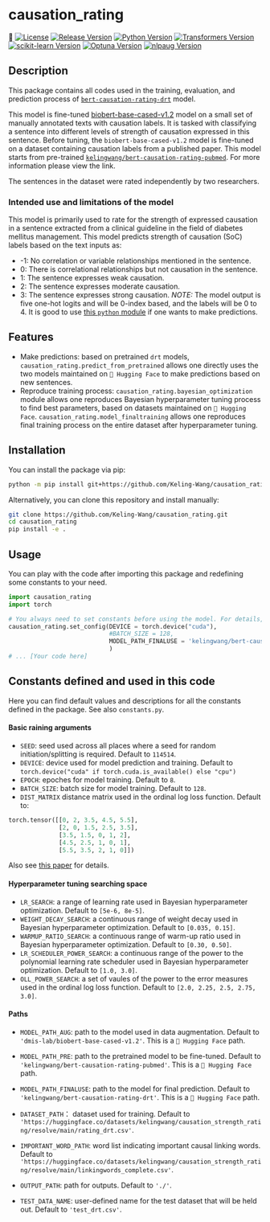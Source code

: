 # causation_rating

🤗
[![License](https://img.shields.io/badge/license-MIT-blue.svg)](LICENSE) 
[![Release Version](https://img.shields.io/github/v/release/username/repository)](https://github.com/username/repository/releases)
[![Python Version](https://img.shields.io/badge/python-%3E%3D3.8-blue)](https://www.python.org/)
[![Transformers Version](https://img.shields.io/badge/transformers-4.45.1-orange.svg)](https://huggingface.co/docs/transformers/)
[![scikit-learn Version](https://img.shields.io/badge/scikit--learn-1.2.2-yellow)](https://scikit-learn.org/)
[![Optuna Version](https://img.shields.io/badge/optuna-4.0.0-blue)](https://optuna.org/)
[![nlpaug Version](https://img.shields.io/badge/nlpaug-1.1.11-purple)](https://github.com/makcedward/nlpaug)


## Description

This package contains all codes used in the training, evaluation, and prediction process of [`bert-causation-rating-drt`](https://huggingface.co/kelingwang/bert-causation-rating-drt) model. 

This model is fine-tuned [biobert-base-cased-v1.2](https://huggingface.co/dmis-lab/biobert-base-cased-v1.2) model on a small set of manually annotated texts with causation labels. It is tasked with classifying a sentence into different levels of strength of causation expressed in this sentence.
Before tuning, the `biobert-base-cased-v1.2` model is fine-tuned on a dataset containing causation labels from a published paper. This model starts from pre-trained [`kelingwang/bert-causation-rating-pubmed`](https://huggingface.co/kelingwang/bert-causation-rating-pubmed). For more information please view the link.

The sentences in the dataset were rated independently by two researchers.

### Intended use and limitations of the model

This model is primarily used to rate for the strength of expressed causation in a sentence extracted from a clinical guideline in the field of diabetes mellitus management. 
This model predicts strength of causation (SoC) labels based on the text inputs as: 
 * -1: No correlation or variable relationships mentioned in the sentence.
 * 0: There is correlational relationships but not causation in the sentence.
 * 1: The sentence expresses weak causation.
 * 2: The sentence expresses moderate causation.
 * 3: The sentence expresses strong causation.
*NOTE:* The model output is five one-hot logits and will be 0-index based, and the labels will be 0 to 4. It is good to use [this `python` module](https://github.com/Keling-Wang/causation_rating/blob/main/tests/prediction_from_pretrained.py) if one wants to make predictions.

## Features

- Make predictions: based on pretrained `drt` models, `causation_rating.predict_from_pretrained` allows one directly uses the two models maintained on `🤗 Hugging Face` to make predictions based on new sentences.
- Reproduce training process: `causation_rating.bayesian_optimization` module allows one reproduces Bayesian hyperparameter tuning process to find best parameters, based on datasets maintained on `🤗 Hugging Face`. `causation_rating.model_finaltraining` allows one reproduces final training process on the entire dataset after hyperparameter tuning.

## Installation

You can install the package via pip:

```bash
python -m pip install git+https://github.com/Keling-Wang/causation_rating.git
```
Alternatively, you can clone this repository and install manually:

```bash
git clone https://github.com/Keling-Wang/causation_rating.git
cd causation_rating
pip install -e .
```

## Usage

You can play with the code after importing this package and redefining some constants to your need.

```python
import causation_rating
import torch

# You always need to set constants before using the model. For details, see the `constants.py` file and `README.md`.
causation_rating.set_config(DEVICE = torch.device("cuda"), 
                            #BATCH_SIZE = 128,
                            MODEL_PATH_FINALUSE = 'kelingwang/bert-causation-rating-drt',
                            )
# ... [Your code here]
```
## Constants defined and used in this code
Here you can find default values and descriptions for all the constants defined in the package. See also `constants.py`.

#### Basic raining arguments
 - `SEED`: seed used across all places where a seed for random initiation/splitting is required. Default to `114514`.
 - `DEVICE`: device used for model prediction and training. Default to `torch.device("cuda" if torch.cuda.is_available() else "cpu")`
 - `EPOCH`: epoches for model training. Default to `8`. 
 - `BATCH_SIZE`: batch size for model training. Default to `128`.
 - `DIST_MATRIX` distance matrix used in the ordinal log loss function. Default to:
```python
torch.tensor([[0, 2, 3.5, 4.5, 5.5],
              [2, 0, 1.5, 2.5, 3.5],
              [3.5, 1.5, 0, 1, 2],
              [4.5, 2.5, 1, 0, 1],
              [5.5, 3.5, 2, 1, 0]])
```
Also see [this paper](https://aclanthology.org/2022.coling-1.407/) for details.

#### Hyperparameter tuning searching space
 - `LR_SEARCH`: a range of learning rate used in Bayesian hyperparameter optimization. Default to `[5e-6, 8e-5]`. 
 - `WEIGHT_DECAY_SEARCH`: a continuous range of weight decay used in Bayesian hyperparameter optimization. Default to `[0.035, 0.15]`.
 - `WARMUP_RATIO_SEARCH`: a continuous range of warm-up ratio used in Bayesian hyperparameter optimization. Default to `[0.30, 0.50]`.
 - `LR_SCHEDULER_POWER_SEARCH`: a continuous range of the power to the polynomial learning rate scheduler used in Bayesian hyperparameter optimization. Default to `[1.0, 3.0]`.
 - `OLL_POWER_SEARCH`: a set of vaules of the power to the error measures used in the ordinal log loss function. Default to `[2.0, 2.25, 2.5, 2.75, 3.0]`.

#### Paths
 - `MODEL_PATH_AUG`: path to the model used in data augmentation. Default to `'dmis-lab/biobert-base-cased-v1.2'`. This is a `🤗 Hugging Face` path.
 - `MODEL_PATH_PRE`: path to the pretrained model to be fine-tuned. Default to `'kelingwang/bert-causation-rating-pubmed'`. This is a `🤗 Hugging Face` path.
 - `MODEL_PATH_FINALUSE`: path to the model for final prediction. Default to `'kelingwang/bert-causation-rating-drt'`. This is a `🤗 Hugging Face` path.

 - `DATASET_PATH`： dataset used for training. Default to `'https://huggingface.co/datasets/kelingwang/causation_strength_rating/resolve/main/rating_drt.csv'`.
 - `IMPORTANT_WORD_PATH`: word list indicating important causal linking words. Default to `'https://huggingface.co/datasets/kelingwang/causation_strength_rating/resolve/main/linkingwords_complete.csv'`. 
 - `OUTPUT_PATH`: path for outputs. Default to `'./'`.
 - `TEST_DATA_NAME`: user-defined name for the test dataset that will be held out. Default to `'test_drt.csv'`.
